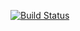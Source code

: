 [![Build Status](https://travis-ci.org/ar-x/turtlecoin-dev-docs-site.svg?branch=turtle-master)](https://travis-ci.org/ar-x/turtlecoin-dev-docs-site)
